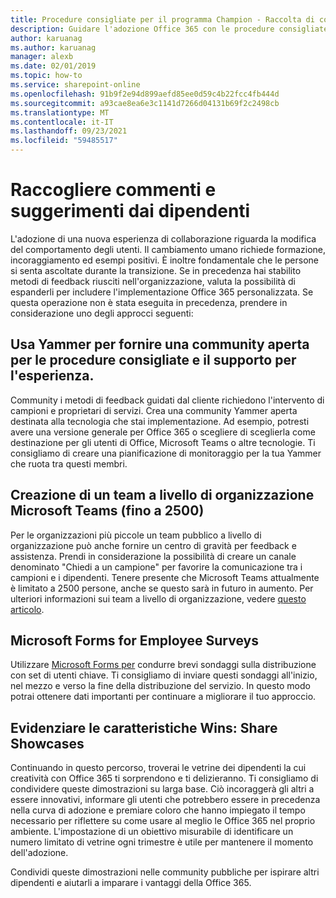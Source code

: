 ```yaml
---
title: Procedure consigliate per il programma Champion - Raccolta di commenti e suggerimenti
description: Guidare l'adozione Office 365 con le procedure consigliate del programma Champion
author: karuanag
ms.author: karuanag
manager: alexb
ms.date: 02/01/2019
ms.topic: how-to
ms.service: sharepoint-online
ms.openlocfilehash: 91b9f2e94d899aefd85ee0d59c4b22fcc4fb444d
ms.sourcegitcommit: a93cae8ea6e3c1141d7266d04131b69f2c2498cb
ms.translationtype: MT
ms.contentlocale: it-IT
ms.lasthandoff: 09/23/2021
ms.locfileid: "59485517"
---
```

# <a name="collect-feedback-from-your-employees"></a>Raccogliere commenti e suggerimenti dai dipendenti

L'adozione di una nuova esperienza di collaborazione riguarda la modifica del comportamento degli utenti. Il cambiamento umano richiede formazione, incoraggiamento ed esempi positivi. È inoltre fondamentale che le persone si senta ascoltate durante la transizione. Se in precedenza hai stabilito metodi di feedback riusciti nell'organizzazione, valuta la possibilità di espanderli per includere l'implementazione Office 365 personalizzata. Se questa operazione non è stata eseguita in precedenza, prendere in considerazione uno degli approcci seguenti:

## <a name="use-yammer-to-provide-an-open-community-for-best-practices-and-support-for-the-experience"></a>Usa Yammer per fornire una community aperta per le procedure consigliate e il supporto per l'esperienza.
Community i metodi di feedback guidati dal cliente richiedono l'intervento di campioni e proprietari di servizi. Crea una community Yammer aperta destinata alla tecnologia che stai implementazione.  Ad esempio, potresti avere una versione generale per Office 365 o scegliere di sceglierla come destinazione per gli utenti di Office, Microsoft Teams o altre tecnologie.  Ti consigliamo di creare una pianificazione di monitoraggio per la tua Yammer che ruota tra questi membri. 

## <a name="creating-an-org-wide-team-within-microsoft-teams-up-to-2500"></a>Creazione di un team a livello di organizzazione Microsoft Teams (fino a 2500)
Per le organizzazioni più piccole un team pubblico a livello di organizzazione può anche fornire un centro di gravità per feedback e assistenza.  Prendi in considerazione la possibilità di creare un canale denominato "Chiedi a un campione" per favorire la comunicazione tra i campioni e i dipendenti.  Tenere presente che Microsoft Teams attualmente è limitato a 2500 persone, anche se questo sarà in futuro in aumento. Per ulteriori informazioni sui team a livello di organizzazione, vedere [questo articolo](/microsoftteams/create-an-org-wide-team). 

## <a name="microsoft-forms-for-employee-surveys"></a>Microsoft Forms for Employee Surveys

Utilizzare [Microsoft Forms per](https://support.office.com/forms) condurre brevi sondaggi sulla distribuzione con set di utenti chiave.  Ti consigliamo di inviare questi sondaggi all'inizio, nel mezzo e verso la fine della distribuzione del servizio.  In questo modo potrai ottenere dati importanti per continuare a migliorare il tuo approccio.  

## <a name="highlight-the-wins-share-showcases"></a>Evidenziare le caratteristiche Wins: Share Showcases
Continuando in questo percorso, troverai le vetrine dei dipendenti la cui creatività con Office 365 ti sorprendono e ti delizieranno. Ti consigliamo di condividere queste dimostrazioni su larga base. Ciò incoraggerà gli altri a essere innovativi, informare gli utenti che potrebbero essere in precedenza nella curva di adozione e premiare coloro che hanno impiegato il tempo necessario per riflettere su come usare al meglio le Office 365 nel proprio ambiente. L'impostazione di un obiettivo misurabile di identificare un numero limitato di vetrine ogni trimestre è utile per mantenere il momento dell'adozione.

Condividi queste dimostrazioni nelle community pubbliche per ispirare altri dipendenti e aiutarli a imparare i vantaggi della Office 365.